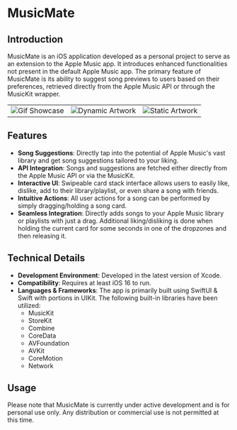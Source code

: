 # MusicMate

## Introduction

MusicMate is an iOS application developed as a personal project to serve as an extension to the Apple Music app. It introduces enhanced functionalities not present in the default Apple Music app. The primary feature of MusicMate is its ability to suggest song previews to users based on their preferences, retrieved directly from the Apple Music API or through the MusicKit wrapper.

<table>
  <tr>
    <td>
        <img src="screenshots/swipe.gif" alt="Gif Showcase"/>
    </td>
    <td>
        <img src="screenshots/dynamic_artwork.PNG" alt="Dynamic Artwork"/>
    </td>
    <td>
        <img src="screenshots/static_artwork.PNG" alt="Static Artwork"/>
    </td>
  </tr>
</table>

## Features

- **Song Suggestions**: Directly tap into the potential of Apple Music's vast library and get song suggestions tailored to your liking.
- **API Integration**: Songs and suggestions are fetched either directly from the Apple Music API or via the MusicKit.
- **Interactive UI**: Swipeable card stack interface allows users to easily like, dislike, add to their library/playlist, or even share a song with friends.
- **Intuitive Actions**: All user actions for a song can be performed by simply dragging/holding a song card.
- **Seamless Integration**: Directly adds songs to your Apple Music library or playlists with just a drag. Additional liking/disliking is done when holding the current card for some seconds in one of the dropzones and then releasing it.

## Technical Details

- **Development Environment**: Developed in the latest version of Xcode.
- **Compatibility**: Requires at least iOS 16 to run.
- **Languages & Frameworks**: The app is primarily built using SwiftUI & Swift with portions in UIKit. The following built-in libraries have been utilized:
  - MusicKit
  - StoreKit
  - Combine
  - CoreData
  - AVFoundation
  - AVKit
  - CoreMotion
  - Network
  
## Usage

Please note that MusicMate is currently under active development and is for personal use only. Any distribution or commercial use is not permitted at this time.
